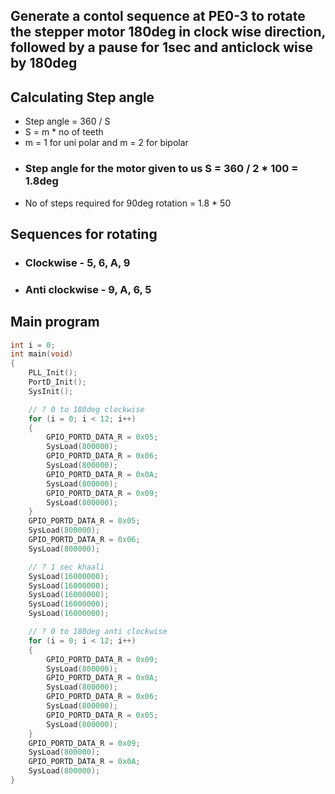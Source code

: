 ## Generate a contol sequence at PE0-3 to rotate the stepper motor 180deg in clock wise direction, followed by a pause for 1sec and anticlock wise by 180deg

## Calculating Step angle

- Step angle = 360 / S
- S = m \* no of teeth
- m = 1 for uni polar and m = 2 for bipolar
- ### Step angle for the motor given to us S = 360 / 2 \* 100 = 1.8deg
- No of steps required for 90deg rotation = 1.8 \* 50

## Sequences for rotating

- ### Clockwise - 5, 6, A, 9
- ### Anti clockwise - 9, A, 6, 5

## Main program

```c
int i = 0;
int main(void)
{
    PLL_Init();
    PortD_Init();
    SysInit();

    // ? 0 to 180deg clockwise
    for (i = 0; i < 12; i++)
    {
        GPIO_PORTD_DATA_R = 0x05;
        SysLoad(800000);
        GPIO_PORTD_DATA_R = 0x06;
        SysLoad(800000);
        GPIO_PORTD_DATA_R = 0x0A;
        SysLoad(800000);
        GPIO_PORTD_DATA_R = 0x09;
        SysLoad(800000);
    }
    GPIO_PORTD_DATA_R = 0x05;
    SysLoad(800000);
    GPIO_PORTD_DATA_R = 0x06;
    SysLoad(800000);

    // ? 1 sec khaali
    SysLoad(16000000);
    SysLoad(16000000);
    SysLoad(16000000);
    SysLoad(16000000);
    SysLoad(16000000);

    // ? 0 to 180deg anti clockwise
    for (i = 0; i < 12; i++)
    {
        GPIO_PORTD_DATA_R = 0x09;
        SysLoad(800000);
        GPIO_PORTD_DATA_R = 0x0A;
        SysLoad(800000);
        GPIO_PORTD_DATA_R = 0x06;
        SysLoad(800000);
        GPIO_PORTD_DATA_R = 0x05;
        SysLoad(800000);
    }
    GPIO_PORTD_DATA_R = 0x09;
    SysLoad(800000);
    GPIO_PORTD_DATA_R = 0x0A;
    SysLoad(800000);
}
```
